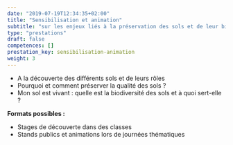 ```yaml
---
date: "2019-07-19T12:34:35+02:00"
title: "Sensibilisation et animation"
subtitle: "sur les enjeux liés à la préservation des sols et de leur biodiversité"
type: "prestations"
draft: false
competences: []
prestation_key: sensibilisation-animation
weight: 3
---
```


- A la découverte des différents sols et de leurs rôles
- Pourquoi et comment préserver la qualité des sols ?
- Mon sol est vivant : quelle est la biodiversité des sols et à quoi sert-elle ?

**Formats possibles :**

- Stages de découverte dans des classes
- Stands publics et animations lors de journées thématiques
